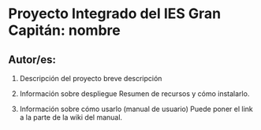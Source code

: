 
#  Proyecto Integrado del IES Gran Capitán:   nombre
## Autor/es: 

1. Descripción del proyecto
breve descripción

2. Información sobre despliegue
Resumen de recursos y cómo instalarlo.


3. Información sobre cómo usarlo (manual de usuario)
Puede poner el link a la parte de la wiki del manual.

